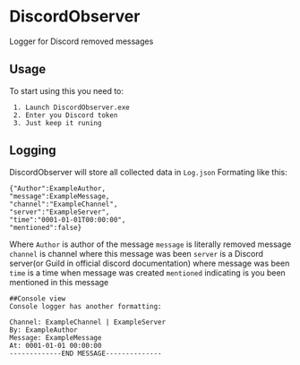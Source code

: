 # DiscordObserver
Logger for Discord removed messages
## Usage
To start using this you need to:
```
 1. Launch DiscordObserver.exe
 2. Enter you Discord token
 3. Just keep it runing
 ```
 ## Logging
 DiscordObserver will store all collected data in `Log.json`
 Formating like this:
 ```
 {"Author":ExampleAuthor,
 "message":ExampleMessage,
 "channel":"ExampleChannel",
 "server":"ExampleServer",
 "time":"0001-01-01T00:00:00",
 "mentioned":false}
 ```
 Where
  `Author` is author of the message
  `message` is literally removed message
  `channel` is channel where this message was been
  `server` is a Discord server(or Guild in official discord documentation) where message was been
  `time` is a time when message was created
  `mentioned` indicating is you been mentioned in this message
  
	##Console view
	Console logger has another formatting:
  
	Channel: ExampleChannel | ExampleServer
	By: ExampleAuthor
	Message: ExampleMessage
	At: 0001-01-01 00:00:00
	-------------END MESSAGE--------------
